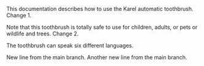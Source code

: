 This documentation describes how to use the Karel automatic toothbrush.  Change 1.

Note that this toothbrush is totally safe to use for children, adults, or pets or wildlife and trees.  Change 2.

The toothbrush can speak six different languages.

New line from the main branch.
Another new line from the main branch.